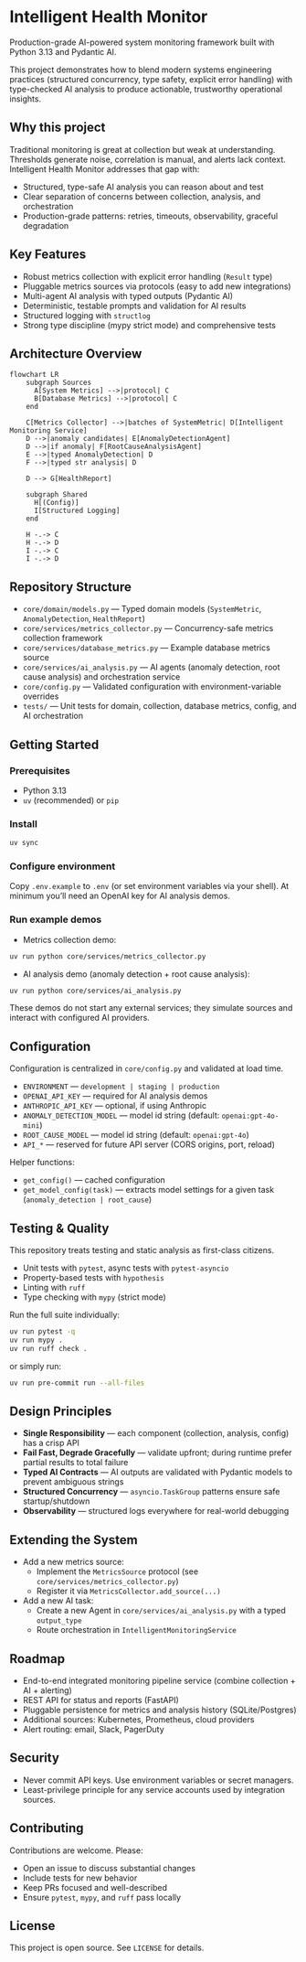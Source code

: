 # Intelligent Health Monitor

Production-grade AI-powered system monitoring framework built with Python 3.13 and Pydantic AI.

This project demonstrates how to blend modern systems engineering practices (structured concurrency, type safety, explicit error handling) with type-checked AI analysis to produce actionable, trustworthy operational insights.

## Why this project

Traditional monitoring is great at collection but weak at understanding. Thresholds generate noise, correlation is manual, and alerts lack context. Intelligent Health Monitor addresses that gap with:

- Structured, type-safe AI analysis you can reason about and test
- Clear separation of concerns between collection, analysis, and orchestration
- Production-grade patterns: retries, timeouts, observability, graceful degradation

## Key Features

- Robust metrics collection with explicit error handling (`Result` type)
- Pluggable metrics sources via protocols (easy to add new integrations)
- Multi-agent AI analysis with typed outputs (Pydantic AI)
- Deterministic, testable prompts and validation for AI results
- Structured logging with `structlog`
- Strong type discipline (mypy strict mode) and comprehensive tests

## Architecture Overview

```mermaid
flowchart LR
    subgraph Sources
      A[System Metrics] -->|protocol| C
      B[Database Metrics] -->|protocol| C
    end

    C[Metrics Collector] -->|batches of SystemMetric| D[Intelligent Monitoring Service]
    D -->|anomaly candidates| E[AnomalyDetectionAgent]
    D -->|if anomaly| F[RootCauseAnalysisAgent]
    E -->|typed AnomalyDetection| D
    F -->|typed str analysis| D

    D --> G[HealthReport]

    subgraph Shared
      H[(Config)]
      I[Structured Logging]
    end

    H -.-> C
    H -.-> D
    I -.-> C
    I -.-> D
```

## Repository Structure

- `core/domain/models.py` — Typed domain models (`SystemMetric`, `AnomalyDetection`, `HealthReport`)
- `core/services/metrics_collector.py` — Concurrency-safe metrics collection framework
- `core/services/database_metrics.py` — Example database metrics source
- `core/services/ai_analysis.py` — AI agents (anomaly detection, root cause analysis) and orchestration service
- `core/config.py` — Validated configuration with environment-variable overrides
- `tests/` — Unit tests for domain, collection, database metrics, config, and AI orchestration

## Getting Started

### Prerequisites

- Python 3.13
- `uv` (recommended) or `pip`

### Install

```bash
uv sync
```

### Configure environment

Copy `.env.example` to `.env` (or set environment variables via your shell). At minimum you’ll need an OpenAI key for AI analysis demos.

### Run example demos

- Metrics collection demo:

```bash
uv run python core/services/metrics_collector.py
```

- AI analysis demo (anomaly detection + root cause analysis):

```bash
uv run python core/services/ai_analysis.py
```

These demos do not start any external services; they simulate sources and interact with configured AI providers.

## Configuration

Configuration is centralized in `core/config.py` and validated at load time.

- `ENVIRONMENT` — `development | staging | production`
- `OPENAI_API_KEY` — required for AI analysis demos
- `ANTHROPIC_API_KEY` — optional, if using Anthropic
- `ANOMALY_DETECTION_MODEL` — model id string (default: `openai:gpt-4o-mini`)
- `ROOT_CAUSE_MODEL` — model id string (default: `openai:gpt-4o`)
- `API_*` — reserved for future API server (CORS origins, port, reload)

Helper functions:

- `get_config()` — cached configuration
- `get_model_config(task)` — extracts model settings for a given task (`anomaly_detection | root_cause`)

## Testing & Quality

This repository treats testing and static analysis as first-class citizens.

- Unit tests with `pytest`, async tests with `pytest-asyncio`
- Property-based tests with `hypothesis`
- Linting with `ruff`
- Type checking with `mypy` (strict mode)

Run the full suite individually:

```bash
uv run pytest -q
uv run mypy .
uv run ruff check .
```

or simply run:

```bash
uv run pre-commit run --all-files
```

## Design Principles

- **Single Responsibility** — each component (collection, analysis, config) has a crisp API
- **Fail Fast, Degrade Gracefully** — validate upfront; during runtime prefer partial results to total failure
- **Typed AI Contracts** — AI outputs are validated with Pydantic models to prevent ambiguous strings
- **Structured Concurrency** — `asyncio.TaskGroup` patterns ensure safe startup/shutdown
- **Observability** — structured logs everywhere for real-world debugging

## Extending the System

- Add a new metrics source:
  - Implement the `MetricsSource` protocol (see `core/services/metrics_collector.py`)
  - Register it via `MetricsCollector.add_source(...)`
- Add a new AI task:
  - Create a new Agent in `core/services/ai_analysis.py` with a typed `output_type`
  - Route orchestration in `IntelligentMonitoringService`

## Roadmap

- End-to-end integrated monitoring pipeline service (combine collection + AI + alerting)
- REST API for status and reports (FastAPI)
- Pluggable persistence for metrics and analysis history (SQLite/Postgres)
- Additional sources: Kubernetes, Prometheus, cloud providers
- Alert routing: email, Slack, PagerDuty

## Security

- Never commit API keys. Use environment variables or secret managers.
- Least-privilege principle for any service accounts used by integration sources.

## Contributing

Contributions are welcome. Please:

- Open an issue to discuss substantial changes
- Include tests for new behavior
- Keep PRs focused and well-described
- Ensure `pytest`, `mypy`, and `ruff` pass locally

## License

This project is open source. See `LICENSE` for details.
